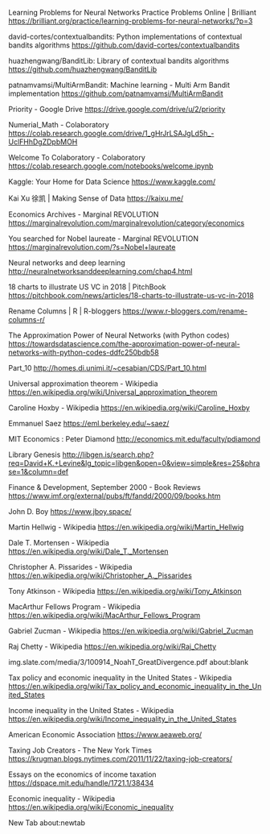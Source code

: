 Learning Problems for Neural Networks Practice Problems Online | Brilliant
https://brilliant.org/practice/learning-problems-for-neural-networks/?p=3

david-cortes/contextualbandits: Python implementations of contextual bandits algorithms
https://github.com/david-cortes/contextualbandits

huazhengwang/BanditLib: Library of contextual bandits algorithms
https://github.com/huazhengwang/BanditLib

patnamvamsi/MultiArmBandit: Machine learning - Multi Arm Bandit implementation
https://github.com/patnamvamsi/MultiArmBandit

Priority - Google Drive
https://drive.google.com/drive/u/2/priority

Numerial_Math - Colaboratory
https://colab.research.google.com/drive/1_gHrJrLSAJgLd5h_-UclFHhDgZDpbMOH

Welcome To Colaboratory - Colaboratory
https://colab.research.google.com/notebooks/welcome.ipynb

Kaggle: Your Home for Data Science
https://www.kaggle.com/

Kai Xu 徐凯 | Making Sense of Data
https://kaixu.me/

Economics Archives - Marginal REVOLUTION
https://marginalrevolution.com/marginalrevolution/category/economics

You searched for Nobel laureate - Marginal REVOLUTION
https://marginalrevolution.com/?s=Nobel+laureate

Neural networks and deep learning
http://neuralnetworksanddeeplearning.com/chap4.html

18 charts to illustrate US VC in 2018 | PitchBook
https://pitchbook.com/news/articles/18-charts-to-illustrate-us-vc-in-2018

Rename Columns | R | R-bloggers
https://www.r-bloggers.com/rename-columns-r/

The Approximation Power of Neural Networks (with Python codes)
https://towardsdatascience.com/the-approximation-power-of-neural-networks-with-python-codes-ddfc250bdb58

Part_10
http://homes.di.unimi.it/~cesabian/CDS/Part_10.html

Universal approximation theorem - Wikipedia
https://en.wikipedia.org/wiki/Universal_approximation_theorem




Caroline Hoxby - Wikipedia
https://en.wikipedia.org/wiki/Caroline_Hoxby

Emmanuel Saez
https://eml.berkeley.edu/~saez/

MIT Economics : Peter Diamond
http://economics.mit.edu/faculty/pdiamond

Library Genesis
http://libgen.is/search.php?req=David+K.+Levine&lg_topic=libgen&open=0&view=simple&res=25&phrase=1&column=def

Finance & Development, September 2000 - Book Reviews
https://www.imf.org/external/pubs/ft/fandd/2000/09/books.htm

John D. Boy
https://www.jboy.space/

Martin Hellwig - Wikipedia
https://en.wikipedia.org/wiki/Martin_Hellwig

Dale T. Mortensen - Wikipedia
https://en.wikipedia.org/wiki/Dale_T._Mortensen

Christopher A. Pissarides - Wikipedia
https://en.wikipedia.org/wiki/Christopher_A._Pissarides

Tony Atkinson - Wikipedia
https://en.wikipedia.org/wiki/Tony_Atkinson

MacArthur Fellows Program - Wikipedia
https://en.wikipedia.org/wiki/MacArthur_Fellows_Program

Gabriel Zucman - Wikipedia
https://en.wikipedia.org/wiki/Gabriel_Zucman

Raj Chetty - Wikipedia
https://en.wikipedia.org/wiki/Raj_Chetty

img.slate.com/media/3/100914_NoahT_GreatDivergence.pdf
about:blank

Tax policy and economic inequality in the United States - Wikipedia
https://en.wikipedia.org/wiki/Tax_policy_and_economic_inequality_in_the_United_States

Income inequality in the United States - Wikipedia
https://en.wikipedia.org/wiki/Income_inequality_in_the_United_States

American Economic Association
https://www.aeaweb.org/

Taxing Job Creators - The New York Times
https://krugman.blogs.nytimes.com/2011/11/22/taxing-job-creators/

Essays on the economics of income taxation
https://dspace.mit.edu/handle/1721.1/38434

Economic inequality - Wikipedia
https://en.wikipedia.org/wiki/Economic_inequality

New Tab
about:newtab

